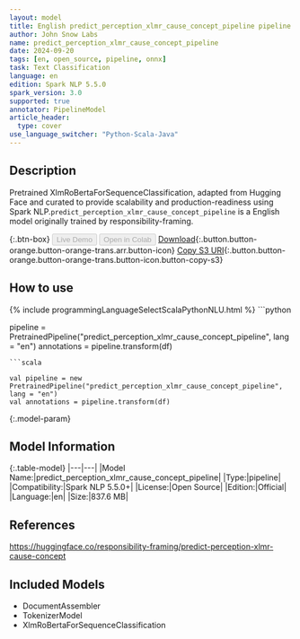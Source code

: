 ```yaml
---
layout: model
title: English predict_perception_xlmr_cause_concept_pipeline pipeline XlmRoBertaForSequenceClassification from responsibility-framing
author: John Snow Labs
name: predict_perception_xlmr_cause_concept_pipeline
date: 2024-09-20
tags: [en, open_source, pipeline, onnx]
task: Text Classification
language: en
edition: Spark NLP 5.5.0
spark_version: 3.0
supported: true
annotator: PipelineModel
article_header:
  type: cover
use_language_switcher: "Python-Scala-Java"
---
```


## Description

Pretrained XlmRoBertaForSequenceClassification, adapted from Hugging Face and curated to provide scalability and production-readiness using Spark NLP.`predict_perception_xlmr_cause_concept_pipeline` is a English model originally trained by responsibility-framing.

{:.btn-box}
<button class="button button-orange" disabled>Live Demo</button>
<button class="button button-orange" disabled>Open in Colab</button>
[Download](https://s3.amazonaws.com/auxdata.johnsnowlabs.com/public/models/predict_perception_xlmr_cause_concept_pipeline_en_5.5.0_3.0_1726865994382.zip){:.button.button-orange.button-orange-trans.arr.button-icon}
[Copy S3 URI](s3://auxdata.johnsnowlabs.com/public/models/predict_perception_xlmr_cause_concept_pipeline_en_5.5.0_3.0_1726865994382.zip){:.button.button-orange.button-orange-trans.button-icon.button-copy-s3}

## How to use



<div class="tabs-box" markdown="1">
{% include programmingLanguageSelectScalaPythonNLU.html %}
```python

pipeline = PretrainedPipeline("predict_perception_xlmr_cause_concept_pipeline", lang = "en")
annotations =  pipeline.transform(df)   

```
```scala

val pipeline = new PretrainedPipeline("predict_perception_xlmr_cause_concept_pipeline", lang = "en")
val annotations = pipeline.transform(df)

```
</div>

{:.model-param}
## Model Information

{:.table-model}
|---|---|
|Model Name:|predict_perception_xlmr_cause_concept_pipeline|
|Type:|pipeline|
|Compatibility:|Spark NLP 5.5.0+|
|License:|Open Source|
|Edition:|Official|
|Language:|en|
|Size:|837.6 MB|

## References

https://huggingface.co/responsibility-framing/predict-perception-xlmr-cause-concept

## Included Models

- DocumentAssembler
- TokenizerModel
- XlmRoBertaForSequenceClassification